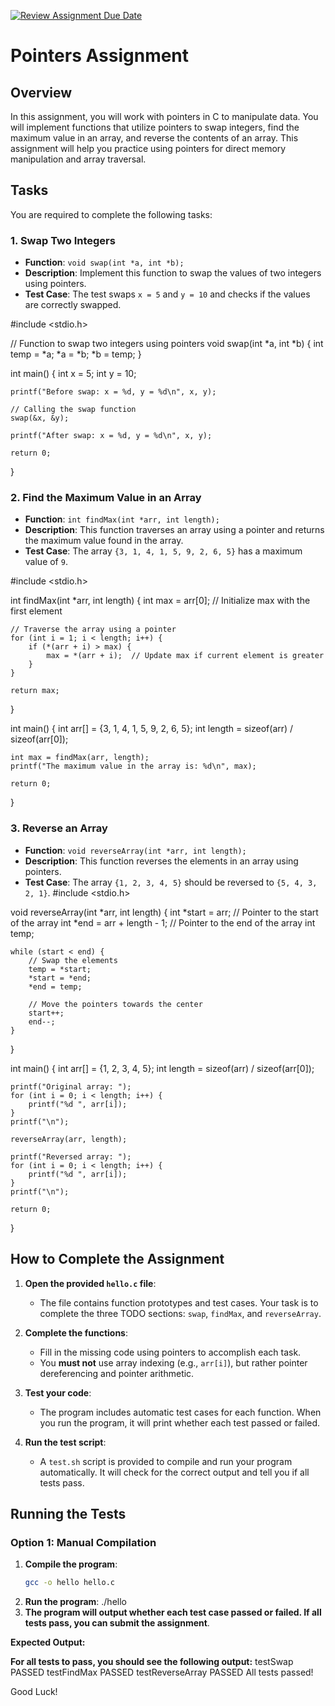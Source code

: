 [![Review Assignment Due Date](https://classroom.github.com/assets/deadline-readme-button-22041afd0340ce965d47ae6ef1cefeee28c7c493a6346c4f15d667ab976d596c.svg)](https://classroom.github.com/a/p6syoTQ3)
# Pointers Assignment

## Overview
In this assignment, you will work with pointers in C to manipulate data. You will implement functions that utilize pointers to swap integers, find the maximum value in an array, and reverse the contents of an array. This assignment will help you practice using pointers for direct memory manipulation and array traversal.

## Tasks
You are required to complete the following tasks:

### 1. Swap Two Integers
- **Function**: `void swap(int *a, int *b);`
- **Description**: Implement this function to swap the values of two integers using pointers.
- **Test Case**: The test swaps `x = 5` and `y = 10` and checks if the values are correctly swapped.

#include <stdio.h>

// Function to swap two integers using pointers
void swap(int *a, int *b) {
    int temp = *a;
    *a = *b;
    *b = temp;
}

int main() {
    int x = 5;
    int y = 10;
    
    printf("Before swap: x = %d, y = %d\n", x, y);
    
    // Calling the swap function
    swap(&x, &y);
    
    printf("After swap: x = %d, y = %d\n", x, y);
    
    return 0;
}












### 2. Find the Maximum Value in an Array
- **Function**: `int findMax(int *arr, int length);`
- **Description**: This function traverses an array using a pointer and returns the maximum value found in the array.
- **Test Case**: The array `{3, 1, 4, 1, 5, 9, 2, 6, 5}` has a maximum value of `9`.



#include <stdio.h>

int findMax(int *arr, int length) {
    int max = arr[0];  // Initialize max with the first element
    
    // Traverse the array using a pointer
    for (int i = 1; i < length; i++) {
        if (*(arr + i) > max) {
            max = *(arr + i);  // Update max if current element is greater
        }
    }
    
    return max;
}

int main() {
    int arr[] = {3, 1, 4, 1, 5, 9, 2, 6, 5};
    int length = sizeof(arr) / sizeof(arr[0]);
    
    int max = findMax(arr, length);
    printf("The maximum value in the array is: %d\n", max);
    
    return 0;
}

### 3. Reverse an Array
- **Function**: `void reverseArray(int *arr, int length);`
- **Description**: This function reverses the elements in an array using pointers.
- **Test Case**: The array `{1, 2, 3, 4, 5}` should be reversed to `{5, 4, 3, 2, 1}`.
#include <stdio.h>

void reverseArray(int *arr, int length) {
    int *start = arr;            // Pointer to the start of the array
    int *end = arr + length - 1;  // Pointer to the end of the array
    int temp;

    while (start < end) {
        // Swap the elements
        temp = *start;
        *start = *end;
        *end = temp;

        // Move the pointers towards the center
        start++;
        end--;
    }
}

int main() {
    int arr[] = {1, 2, 3, 4, 5};
    int length = sizeof(arr) / sizeof(arr[0]);

    printf("Original array: ");
    for (int i = 0; i < length; i++) {
        printf("%d ", arr[i]);
    }
    printf("\n");

    reverseArray(arr, length);

    printf("Reversed array: ");
    for (int i = 0; i < length; i++) {
        printf("%d ", arr[i]);
    }
    printf("\n");

    return 0;
}

## How to Complete the Assignment

1. **Open the provided `hello.c` file**:
   - The file contains function prototypes and test cases. Your task is to complete the three TODO sections: `swap`, `findMax`, and `reverseArray`.

2. **Complete the functions**:
   - Fill in the missing code using pointers to accomplish each task.
   - You **must not** use array indexing (e.g., `arr[i]`), but rather pointer dereferencing and pointer arithmetic.

3. **Test your code**:
   - The program includes automatic test cases for each function. When you run the program, it will print whether each test passed or failed.
   
4. **Run the test script**:
   - A `test.sh` script is provided to compile and run your program automatically. It will check for the correct output and tell you if all tests pass.

## Running the Tests

### Option 1: Manual Compilation

1. **Compile the program**:
   ```bash
   gcc -o hello hello.c
2.	**Run the program**:
   ./hello
3.	**The program will output whether each test case passed or failed. If all tests pass, you can submit the assignment**.

**Expected Output:**

**For all tests to pass, you should see the following output:**
testSwap PASSED
testFindMax PASSED
testReverseArray PASSED
All tests passed!


Good Luck!